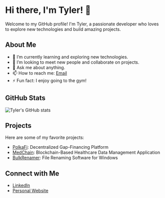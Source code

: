# Hi there, I'm Tyler! 👋

Welcome to my GitHub profile! I'm Tyler, a passionate developer who loves to explore new technologies and build amazing projects.

## About Me

- 🌱 I’m currently learning and exploring new technologies.
- 👯 I’m looking to meet new people and collaborate on projects.
- 💬 Ask me about anything.
- 📫 How to reach me: [Email](18tyler.rosa1@gmail.com)
- ⚡ Fun fact: I enjoy going to the gym!

## GitHub Stats

![Tyler's GitHub stats](https://github-readme-stats.vercel.app/api?username=TylersHub&show_icons=true&theme=dark&hide=prs,issues&cache_seconds=10)

## Projects

Here are some of my favorite projects:

- [PolkaFi](https://github.com/TylersHub/Polkadot-Harvard-Hackathon): Decentralized Gap-Financing Platform 
- [MedChain](https://github.com/WomB0ComB0/hack-knight-25): Blockchain-Based Healthcare Data Management Application
- [BulkRenamer](https://github.com/TylersHub/BulkRenamer): File Renaming Software for Windows


## Connect with Me

- [LinkedIn](https://www.linkedin.com/in/tylerrosa)
- [Personal Website](https://tylerrosa.com/)
